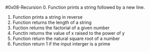 #0x08-Recursion
0. Function prints a string followed by a new line.
1. Function prints a string in reverse
2. Function returns the length of a string
3. Fuction returns the factorial of a given number
4. Functin returns the value of x raised to the power of y
5. Function return the natural square root of a number
6. Function return 1 if the input interger is a prime
